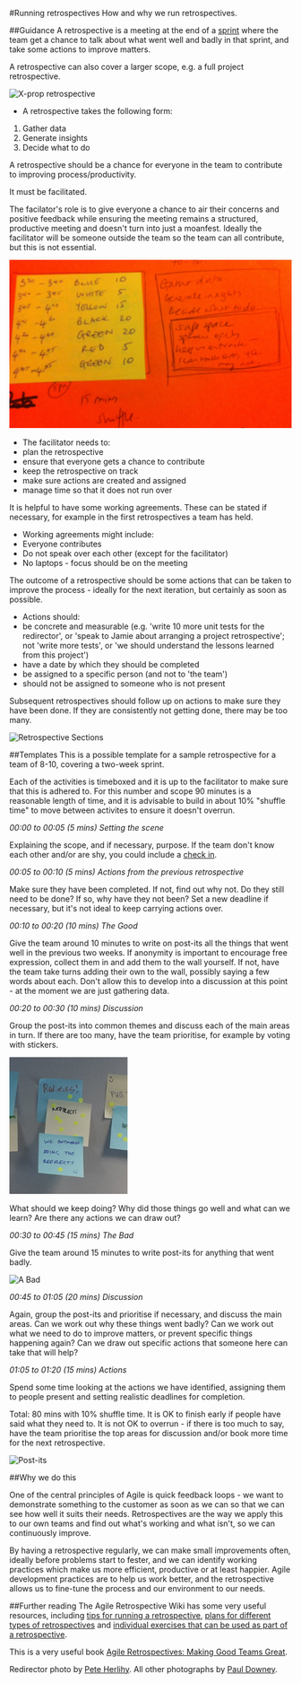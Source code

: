 #Running retrospectives
How and why we run retrospectives.

##Guidance
A retrospective is a meeting at the end of a <a href="https://github.com/alphagov/government-service-design-manual/blob/master/Working%20in%20an%20agile%20way/structuringsprintcyclesandstandups.md">sprint</a> where the team get a chance to talk about what went well and badly in that sprint, and take some actions to improve matters. 

A retrospective can also cover a larger scope, e.g. a full project retrospective.

![X-prop retrospective](http://farm9.staticflickr.com/8013/7105598457_084223078e_d.jpg)

- A retrospective takes the following form:
 1. Gather data
 2. Generate insights
 3. Decide what to do

A retrospective should be a chance for everyone in the team to contribute to improving process/productivity.

It must be facilitated. 

The facilator's role is to give everyone a chance to air their concerns and positive feedback while ensuring the meeting remains a structured, productive meeting and doesn't turn into just a moanfest. Ideally the facilitator will be someone outside the team so the team can all contribute, but this is not essential. 

![A retrospective plan](_assets/planning_retro.jpg)


- The facilitator needs to:
 - plan the retrospective
 - ensure that everyone gets a chance to contribute
 - keep the retrospective on track
 - make sure actions are created and assigned
 - manage time so that it does not run over

It is helpful to have some working agreements. These can be stated if necessary, for example in the first retrospectives a team has held. 
- Working agreements might include:
 - Everyone contributes
 - Do not speak over each other (except for the facilitator)
 - No laptops - focus should be on the meeting

The outcome of a retrospective should be some actions that can be taken to improve the process - ideally for the next iteration, but certainly as soon as possible.
- Actions should:
 - be concrete and measurable (e.g. 'write 10 more unit tests for the redirector', or 'speak to Jamie about arranging a project retrospective'; not 'write more tests', or 'we should understand the lessons learned from this project')
 - have a date by which they should be completed
 - be assigned to a specific person (and not to 'the team')
 - should not be assigned to someone who is not present

Subsequent retrospectives should follow up on actions to make sure they have been done. If they are consistently not getting done, there may be too many.

![Retrospective Sections](http://farm9.staticflickr.com/8453/8002453131_7fd9489dfd_d.jpg)

##Templates
This is a possible template for a sample retrospective for a team of 8-10, covering a two-week sprint.

Each of the activities is timeboxed and it is up to the facilitator to make sure that this is adhered to. For this number and scope 90 minutes is a reasonable length of time, and it is advisable to build in about 10% "shuffle time" to move between activites to ensure it doesn't overrun.

*00:00 to 00:05 (5 mins) Setting the scene*

Explaining the scope, and if necessary, purpose. 
If the team don't know each other and/or are shy, you could include a <a href="http://retrospectivewiki.org/index.php?title=Check-in_Ideas" target="_blank">check in</a>.

*00:05 to 00:10 (5 mins) Actions from the previous retrospective*

Make sure they have been completed. If not, find out why not. Do they still need to be done? If so, why have they not been? Set a new deadline if necessary, but it's not ideal to keep carrying actions over. 

*00:10 to 00:20 (10 mins) The Good*

Give the team around 10 minutes to write on post-its all the things that went well in the previous two weeks. 
If anonymity is important to encourage free expression, collect them in and add them to the wall yourself. If not, have the team take turns adding their own to the wall, possibly saying a few words about each. Don't allow this to develop into a discussion at this point - at the moment we are just gathering data.



*00:20 to 00:30 (10 mins) Discussion*

Group the post-its into common themes and discuss each of the main areas in turn. If there are too many, have the team prioritise, for example by voting with stickers. 

![Voting with stickers](_assets/redirects.jpeg)

What should we keep doing? Why did those things go well and what can we learn? Are there any actions we can draw out?

*00:30 to 00:45 (15 mins) The Bad*

Give the team around 15 minutes to write post-its for anything that went badly.

![A Bad](http://farm9.staticflickr.com/8425/7739861570_ef1a5c745f_m_d.jpg)

*00:45 to 01:05 (20 mins) Discussion*

Again, group the post-its and prioritise if necessary, and discuss the main areas. Can we work out why these things went badly? Can we work out what we need to do to improve matters, or prevent specific things happening again? Can we draw out specific actions that someone here can take that will help?

*01:05 to 01:20 (15 mins) Actions*

Spend some time looking at the actions we have identified, assigning them to people present and setting realistic deadlines for completion.

Total: 80 mins with 10% shuffle time. It is OK to finish early if people have said what they need to. It is not OK to overrun - if there is too much to say, have the team prioritise the top areas for discussion and/or book more time for the next retrospective.

![Post-its](http://farm9.staticflickr.com/8008/7465763890_49469afcfc_z_d.jpg)

##Why we do this

One of the central principles of Agile is quick feedback loops - we want to demonstrate something to the customer as soon as we can so that we can see how well it suits their needs. Retrospectives are the way we apply this to our own teams and find out what's working and what isn't, so we can continuously improve.

By having a retrospective regularly, we can make small improvements often, ideally before problems start to fester, and we can identify working practices which make us more efficient, productive or at least happier. Agile development practices are to help us work better, and the retrospective allows us to fine-tune the process and our environment to our needs.


##Further reading
The Agile Retrospective Wiki has some very useful resources, including <a href="http://retrospectivewiki.org/index.php?title=Retrospective_Tips" target="_blank">tips for running a retrospective</a>, <a href="http://retrospectivewiki.org/index.php?title=Retrospective_Plans" target="_blank">plans for different types of retrospectives</a> and <a href="http://retrospectivewiki.org/index.php?title=Retrospective_Tools" target="_blank">individual exercises that can be used as part of a retrospective</a>.

This is a very useful book <a href="http://pragprog.com/book/dlret/agile-retrospectives" target="_blank">Agile Retrospectives: Making Good Teams Great</a>.

Redirector photo by <a href="">Pete Herlihy</a>. All other photographs by <a href="https://twitter.com/psd" target="_blank">Paul Downey</a>.